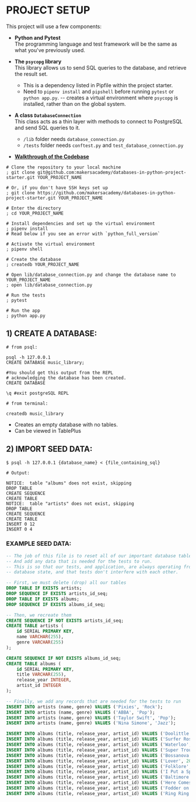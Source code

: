 # PROJECT SETUP

This project will use a few components:

* **Python and Pytest**  
  The programming language and test framework will be the same as what you've
  previously used.

* **The `psycopg` library**  
  This library allows us to send SQL queries to the database, and retrieve the
  result set.

  * This is a dependency listed in Pipfile within the project starter.
  * Need to `pipenv install` and `pipshell` before running `pytest` or `python app.py`. -- creates a virtual environment where `psycopg` is installed, rather than on the global system.

* **A class `DatabaseConnection`**  
  This class acts as a thin layer with methods to connect to PostgreSQL and send SQL queries to it.
  * `/lib` folder needs `database_connection.py`
  * `/tests` folder needs `conftest.py` and `test_database_connection.py`

* **[Walkthrough of the Codebase](https://www.youtube.com/watch?v=8dBADUN8gdg&t=287s)**

``` shell
# Clone the repository to your local machine
; git clone git@github.com:makersacademy/databases-in-python-project-starter.git YOUR_PROJECT_NAME

# Or, if you don't have SSH keys set up
; git clone https://github.com/makersacademy/databases-in-python-project-starter.git YOUR_PROJECT_NAME

# Enter the directory
; cd YOUR_PROJECT_NAME

# Install dependencies and set up the virtual environment
; pipenv install
# Read below if you see an error with `python_full_version`

# Activate the virtual environment
; pipenv shell

# Create the database
; createdb YOUR_PROJECT_NAME

# Open lib/database_connection.py and change the database name to YOUR_PROJECT_NAME
; open lib/database_connection.py

# Run the tests
; pytest

# Run the app
; python app.py
```



## 1) CREATE A DATABASE:

``` shell
# from psql:

psql -h 127.0.0.1
CREATE DATABASE music_library;

#You should get this output from the REPL
# acknowledging the database has been created.
CREATE DATABASE

\q #exit postgreSQL REPL
```

``` shell
# from terminal:

createdb music_library
```

* Creates an empty database with no tables.
* Can be viewed in TablePlus

## 2) IMPORT SEED DATA:

```
$ psql -h 127.0.0.1 {database_name} < {file_containing_sql}
```
``` shell
# Output:

NOTICE:  table "albums" does not exist, skipping
DROP TABLE
CREATE SEQUENCE
CREATE TABLE
NOTICE:  table "artists" does not exist, skipping
DROP TABLE
CREATE SEQUENCE
CREATE TABLE
INSERT 0 12
INSERT 0 4
```

### EXAMPLE SEED DATA:

``` sql
-- The job of this file is to reset all of our important database tables.
-- And add any data that is needed for the tests to run.
-- This is so that our tests, and application, are always operating from a fresh
-- database state, and that tests don't interfere with each other.

-- First, we must delete (drop) all our tables
DROP TABLE IF EXISTS artists;
DROP SEQUENCE IF EXISTS artists_id_seq;
DROP TABLE IF EXISTS albums;
DROP SEQUENCE IF EXISTS albums_id_seq;

-- Then, we recreate them
CREATE SEQUENCE IF NOT EXISTS artists_id_seq;
CREATE TABLE artists (
    id SERIAL PRIMARY KEY,
    name VARCHAR(255),
    genre VARCHAR(255)
);

CREATE SEQUENCE IF NOT EXISTS albums_id_seq;
CREATE TABLE albums (
    id SERIAL PRIMARY KEY,
    title VARCHAR(255),
    release_year INTEGER,
    artist_id INTEGER
);

-- Finally, we add any records that are needed for the tests to run
INSERT INTO artists (name, genre) VALUES ('Pixies', 'Rock');
INSERT INTO artists (name, genre) VALUES ('ABBA', 'Pop');
INSERT INTO artists (name, genre) VALUES ('Taylor Swift', 'Pop');
INSERT INTO artists (name, genre) VALUES ('Nina Simone', 'Jazz');

INSERT INTO albums (title, release_year, artist_id) VALUES ('Doolittle', 1989, 1);
INSERT INTO albums (title, release_year, artist_id) VALUES ('Surfer Rosa', 1988, 1);
INSERT INTO albums (title, release_year, artist_id) VALUES ('Waterloo', 1974, 2);
INSERT INTO albums (title, release_year, artist_id) VALUES ('Super Trouper', 1980, 2);
INSERT INTO albums (title, release_year, artist_id) VALUES ('Bossanova', 1990, 1);
INSERT INTO albums (title, release_year, artist_id) VALUES ('Lover', 2019, 3);
INSERT INTO albums (title, release_year, artist_id) VALUES ('Folklore', 2020, 3);
INSERT INTO albums (title, release_year, artist_id) VALUES ('I Put a Spell on You', 1965, 4);
INSERT INTO albums (title, release_year, artist_id) VALUES ('Baltimore', 1978, 4);
INSERT INTO albums (title, release_year, artist_id) VALUES ('Here Comes the Sun', 1971, 4);
INSERT INTO albums (title, release_year, artist_id) VALUES ('Fodder on My Wings', 1982, 4);
INSERT INTO albums (title, release_year, artist_id) VALUES ('Ring Ring', 1973, 2);
```


